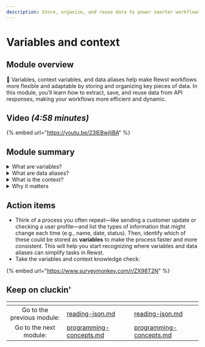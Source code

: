 ```yaml
---
description: Store, organize, and reuse data to power smarter workflows.
---
```


# Variables and context

## Module overview

:egg: Variables, context variables, and data aliases help make Rewst workflows more flexible and adaptable by storing and organizing key pieces of data. In this module, you’ll learn how to extract, save, and reuse data from API responses, making your workflows more efficient and dynamic.

## Video _(4:58 minutes)_

{% embed url="https://youtu.be/23lEBwjIjBA" %}

## Module summary

<details>

<summary>What are variables?</summary>

A variable is a labeled container that holds data you can reuse. Instead of locking in specific details—like a customer's name—you can use a placeholder (e.g., `CustomerName`) that updates dynamically. \
\
Context variables, on the other hand, are specific to the workflow run and hold data generated or used during that instance, such as the current ticket ID or timestamp. \
\
Organization variables apply across all workflows, storing consistent data like company settings or API keys. Understanding the roles of context, organization, and dynamic variables helps manage both workflow-specific and shared data efficiently.

</details>

<details>

<summary>What are data aliases?</summary>

A data alias is a shortcut that extracts specific pieces of information from a JSON response and stores them in an easy-to-use variable. Instead of navigating the entire JSON structure every time, a data alias pulls out exactly what you need—like a user’s name or email—and makes it accessible throughout your workflow.

</details>

<details>

<summary>What is the context?</summary>

The context is where all data generated, captured, or used in a workflow is stored. Think of it as a shared memory for a specific workflow. Data aliases are stored in the context, making them available for reuse at any step without re-fetching the data.

</details>

<details>

<summary>Why it matters</summary>

Together, variables, data aliases, and the context make your workflows in Rewst more efficient, organized, and adaptable. These tools help you reuse workflows, reduce manual work, and customize data handling to fit any automation need.

</details>

## Action items

* Think of a process you often repeat—like sending a customer update or checking a user profile—and list the types of information that might change each time (e.g., name, date, status). Then, identify which of these could be stored as **variables** to make the process faster and more consistent. This will help you start recognizing where variables and data aliases can simplify tasks in Rewst.
* Take the variables and context knowledge check:&#x20;

{% embed url="https://www.surveymonkey.com/r/ZX98T2N" %}

## Keep on cluckin'

<table data-card-size="large" data-column-title-hidden data-view="cards" data-full-width="false"><thead><tr><th align="center"></th><th data-type="content-ref"></th><th data-hidden data-card-target data-type="content-ref"></th></tr></thead><tbody><tr><td align="center">Go to the previous module: </td><td><a href="reading-json.md">reading-json.md</a></td><td><a href="reading-json.md">reading-json.md</a></td></tr><tr><td align="center">Go to the next module:</td><td><a href="programming-concepts.md">programming-concepts.md</a></td><td><a href="programming-concepts.md">programming-concepts.md</a></td></tr></tbody></table>
